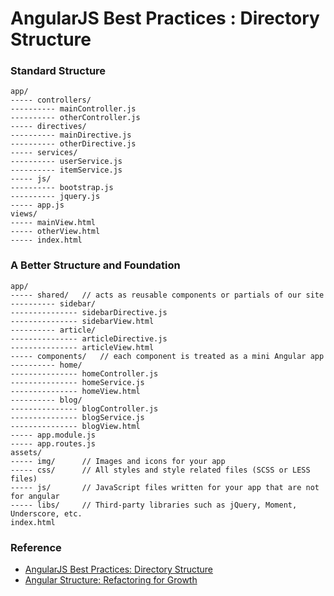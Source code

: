 # AngularJS Best Practices : Directory Structure

### Standard Structure

```
app/
----- controllers/
---------- mainController.js
---------- otherController.js
----- directives/
---------- mainDirective.js
---------- otherDirective.js
----- services/
---------- userService.js
---------- itemService.js
----- js/
---------- bootstrap.js
---------- jquery.js
----- app.js
views/
----- mainView.html
----- otherView.html
----- index.html
```

### A Better Structure and Foundation

```
app/
----- shared/   // acts as reusable components or partials of our site
---------- sidebar/
--------------- sidebarDirective.js
--------------- sidebarView.html
---------- article/
--------------- articleDirective.js
--------------- articleView.html
----- components/   // each component is treated as a mini Angular app
---------- home/
--------------- homeController.js
--------------- homeService.js
--------------- homeView.html
---------- blog/
--------------- blogController.js
--------------- blogService.js
--------------- blogView.html
----- app.module.js
----- app.routes.js
assets/
----- img/      // Images and icons for your app
----- css/      // All styles and style related files (SCSS or LESS files)
----- js/       // JavaScript files written for your app that are not for angular
----- libs/     // Third-party libraries such as jQuery, Moment, Underscore, etc.
index.html
```

### Reference

* [AngularJS Best Practices: Directory Structure](https://scotch.io/tutorials/angularjs-best-practices-directory-structure)
* [Angular Structure: Refactoring for Growth](https://johnpapa.net/angular-growth-structure/)